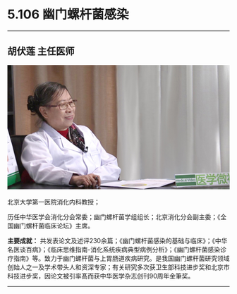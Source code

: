 # 5.106 幽门螺杆菌感染

---

## 胡伏莲 主任医师

![1679371589483](image/c05_106/1679371589483.png)

北京大学第一医院消化内科教授；

历任中华医学会消化分会常委；幽门螺杆菌学组组长；北京消化分会副主委；《全国幽门螺杆菌临床论坛》主席。

****主要成就：**** 共发表论文及述评230余篇；《幽门螺杆菌感染的基础与临床》；《中华名医谈百病》；《临床思维指南-消化系统疾病典型病例分析》；《幽门螺杆菌感染诊疗指南》等。致力于幽门螺杆菌与上胃肠道疾病研究。是我国幽门螺杆菌研究领域创始人之一及学术带头人和资深专家；有关研究多次获卫生部科技进步奖和北京市科技进步奖，因论文被引率髙而获中华医学杂志创刊90周年金筆奖。

---
